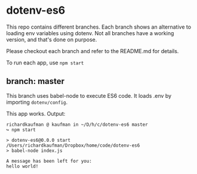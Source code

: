 dotenv-es6
==========

This repo contains different branches. Each branch shows an alternative to loading env variables using dotenv. Not all branches have a working version, and that's done on purpose.

Please checkout each branch and refer to the README.md for details.

To run each app, use `npm start`

## branch: master
This branch uses babel-node to execute ES6 code. It loads .env by importing `dotenv/config`.

This app works. Output:

```
richardkaufman @ kaufman in ~/D/h/c/dotenv-es6 master
↪ npm start

> dotenv-es6@0.0.0 start /Users/richardkaufman/Dropbox/home/code/dotenv-es6
> babel-node index.js

A message has been left for you:
hello world!
```
